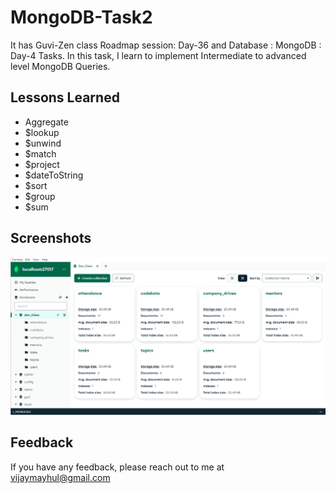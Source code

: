 
# MongoDB-Task2

It has Guvi-Zen class Roadmap session: Day-36 and Database : MongoDB : Day-4 Tasks. In this task, I learn to implement Intermediate to advanced level MongoDB Queries.

## Lessons Learned

- Aggregate
- $lookup
- $unwind
- $match
- $project
- $dateToString
- $sort
- $group
- $sum
  

## Screenshots

![App Screenshot](./Images/demo.png)

## Feedback

If you have any feedback, please reach out to me at vijaymayhul@gmail.com

